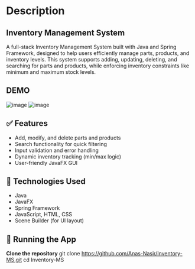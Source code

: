# Description

## Inventory Management System
A full-stack Inventory Management System built with Java and Spring Framework, designed to help users efficiently manage parts, products, and inventory levels. This system supports adding, updating, deleting, and searching for parts and products, while enforcing inventory constraints like minimum and maximum stock levels.

## DEMO 

![image](https://github.com/user-attachments/assets/a9a99160-3453-465d-8a3e-1203c2697497)
![image](https://github.com/user-attachments/assets/e5495d04-8e03-4bdd-9bb6-2c49e3da7035)


## ✅ Features

* Add, modify, and delete parts and products
* Search functionality for quick filtering
* Input validation and error handling
* Dynamic inventory tracking (min/max logic)
* User-friendly JavaFX GUI

## 🔧 Technologies Used

* Java
* JavaFX
* Spring Framework
* JavaScript, HTML, CSS
* Scene Builder (for UI layout)

## 🚀 Running the App

 **Clone the repository**
   git clone https://github.com/Anas-Nasir/Inventory-MS.git
   cd Inventory-MS
